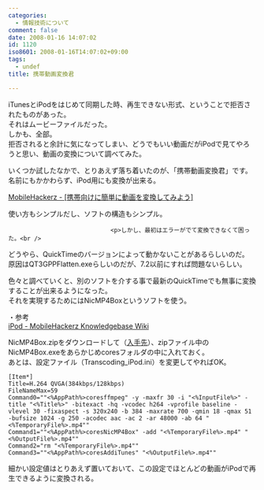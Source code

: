 ```yaml
---
categories:
  - 情報技術について
comment: false
date: 2008-01-16 14:07:02
id: 1120
iso8601: 2008-01-16T14:07:02+09:00
tags:
  - undef
title: 携帯動画変換君

---
```


<div class="entry-body">
                                 <p>iTunesとiPodをはじめて同期した時、再生できない形式、ということで拒否されたものがあった。<br />
それはムービーファイルだった。<br />
しかも、全部。<br />
拒否されると余計に気になってしまい、どうでもいい動画だがiPodで見てやろうと思い、動画の変換について調べてみた。</p>

<p>いくつか試したなかで、とりあえず落ち着いたのが、「携帯動画変換君」です。<br />
名前にもかかわらず、iPod用にも変換が出来る。</p>

<p><a href="http://mobilehackerz.jp/contents/3GPConv">MobileHackerz - [携帯向けに簡単に動画を変換してみよう]</a></p>

<p>使い方もシンプルだし、ソフトの構造もシンプル。<br /></p>
                              
                                 <p>しかし、最初はエラーがでて変換できなくて困った。<br />
どうやら、QuickTimeのバージョンによって動かないことがあるらしいのだ。<br />
原因はQT3GPPFlatten.exeらしいのだが、7.2以前にすれば問題ないらしい。</p>

<p>色々と調べていくと、別のソフトを介する事で最新のQuickTimeでも無事に変換することが出来るようになった。<br />
それを実現するためにはNicMP4Boxというソフトを使う。</p>

<p>・参考<br /><a href="http://mobilehackerz.jp/archive/wiki/index.php?cmd=read&amp;page=iPod">iPod - MobileHackerz Knowledgebase Wiki</a></p>

<p>NicMP4Box.zipをダウンロードして（<a href="http://nic.dnsalias.com/">入手先</a>）、zipファイル中のNicMP4Box.exeをあらかじめcoresフォルダの中に入れておく。<br />
あとは、設定ファイル（Transcoding_iPod.ini）を変更してやればOK。</p>

<pre><code>[Item*]
Title=H.264 QVGA(384kbps/128kbps)
FileNameMax=59
Command0=""&lt;%AppPath%&gt;coresffmpeg" -y -maxfr 30 -i "&lt;%InputFile%&gt;" -title "&lt;%Title%&gt;" -bitexact -hq -vcodec h264 -vprofile baseline -vlevel 30 -fixaspect -s 320x240 -b 384 -maxrate 700 -qmin 18 -qmax 51 -bufsize 1024 -g 250 -acodec aac -ac 2 -ar 48000 -ab 64 "&lt;%TemporaryFile%&gt;.mp4""
Command1=""&lt;%AppPath%&gt;coresNicMP4Box" -add "&lt;%TemporaryFile%&gt;.mp4" "&lt;%OutputFile%&gt;.mp4""
Command2="rm "&lt;%TemporaryFile%&gt;.mp4""
Command3=""&lt;%AppPath%&gt;coresAddiTunes" "&lt;%OutputFile%&gt;.mp4""</code></pre>

<p>細かい設定値はとりあえず置いておいて、この設定でほとんどの動画がiPodで再生できるように変換される。<br /></p>
                              </div>
    	